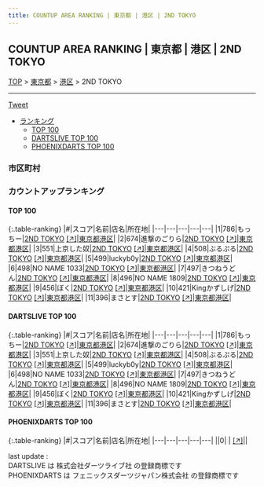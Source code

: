 ```yaml
---
title: COUNTUP AREA RANKING | 東京都 | 港区 | 2ND TOKYO
---
```

## COUNTUP AREA RANKING | 東京都 | 港区 | 2ND TOKYO

[TOP](/darts/rank/) > [東京都](/darts/rank/東京都/) > [港区](/darts/rank/東京都/港区/) > 2ND TOKYO

___

<a href="https://twitter.com/share?ref_src=twsrc%5Etfw" data-text="COUNTUP AREA RANKING | 東京都港区2ND TOKYO" class="twitter-share-button" data-hashtags="DARTSLIVE,PHOENIXDARTS,darts,ダーツ" data-show-count="false">Tweet</a>

* [ランキング](#カウントアップランキング)
    * [TOP 100](#top-100)
    * [DARTSLIVE TOP 100](#dartslive-top-100)
    * [PHOENIXDARTS TOP 100](#phoenixdarts-top-100)

### 市区町村

<ul>

</ul>

### カウントアップランキング

#### TOP 100



{:.table-ranking}
|#|スコア|名前|店名|所在地|
|---|---|---|---|---|
|1|786|<span class="rank-name-dl">もっちー</span>|<a href="/darts/rank/shops/ae005faee713c9250d9b047a20a7ba1e.html">2ND TOKYO</a> <a href="https://search.dartslive.com/jp/shop/ae005faee713c9250d9b047a20a7ba1e">[↗]</a>|<a href="/darts/rank/東京都/港区">東京都港区</a>|
|2|674|<span class="rank-name-dl">進撃のごりら</span>|<a href="/darts/rank/shops/ae005faee713c9250d9b047a20a7ba1e.html">2ND TOKYO</a> <a href="https://search.dartslive.com/jp/shop/ae005faee713c9250d9b047a20a7ba1e">[↗]</a>|<a href="/darts/rank/東京都/港区">東京都港区</a>|
|3|551|<span class="rank-name-dl">上京した奴</span>|<a href="/darts/rank/shops/ae005faee713c9250d9b047a20a7ba1e.html">2ND TOKYO</a> <a href="https://search.dartslive.com/jp/shop/ae005faee713c9250d9b047a20a7ba1e">[↗]</a>|<a href="/darts/rank/東京都/港区">東京都港区</a>|
|4|508|<span class="rank-name-dl">ぶるぷる</span>|<a href="/darts/rank/shops/ae005faee713c9250d9b047a20a7ba1e.html">2ND TOKYO</a> <a href="https://search.dartslive.com/jp/shop/ae005faee713c9250d9b047a20a7ba1e">[↗]</a>|<a href="/darts/rank/東京都/港区">東京都港区</a>|
|5|499|<span class="rank-name-dl">luckyb0y</span>|<a href="/darts/rank/shops/ae005faee713c9250d9b047a20a7ba1e.html">2ND TOKYO</a> <a href="https://search.dartslive.com/jp/shop/ae005faee713c9250d9b047a20a7ba1e">[↗]</a>|<a href="/darts/rank/東京都/港区">東京都港区</a>|
|6|498|<span class="rank-name-dl">NO NAME 1033</span>|<a href="/darts/rank/shops/ae005faee713c9250d9b047a20a7ba1e.html">2ND TOKYO</a> <a href="https://search.dartslive.com/jp/shop/ae005faee713c9250d9b047a20a7ba1e">[↗]</a>|<a href="/darts/rank/東京都/港区">東京都港区</a>|
|7|497|<span class="rank-name-dl">きつねうどん</span>|<a href="/darts/rank/shops/ae005faee713c9250d9b047a20a7ba1e.html">2ND TOKYO</a> <a href="https://search.dartslive.com/jp/shop/ae005faee713c9250d9b047a20a7ba1e">[↗]</a>|<a href="/darts/rank/東京都/港区">東京都港区</a>|
|8|496|<span class="rank-name-dl">NO NAME 1809</span>|<a href="/darts/rank/shops/ae005faee713c9250d9b047a20a7ba1e.html">2ND TOKYO</a> <a href="https://search.dartslive.com/jp/shop/ae005faee713c9250d9b047a20a7ba1e">[↗]</a>|<a href="/darts/rank/東京都/港区">東京都港区</a>|
|9|456|<span class="rank-name-dl">ぼく</span>|<a href="/darts/rank/shops/ae005faee713c9250d9b047a20a7ba1e.html">2ND TOKYO</a> <a href="https://search.dartslive.com/jp/shop/ae005faee713c9250d9b047a20a7ba1e">[↗]</a>|<a href="/darts/rank/東京都/港区">東京都港区</a>|
|10|421|<span class="rank-name-dl">Kingかずしげ</span>|<a href="/darts/rank/shops/ae005faee713c9250d9b047a20a7ba1e.html">2ND TOKYO</a> <a href="https://search.dartslive.com/jp/shop/ae005faee713c9250d9b047a20a7ba1e">[↗]</a>|<a href="/darts/rank/東京都/港区">東京都港区</a>|
|11|396|<span class="rank-name-dl">まさとす</span>|<a href="/darts/rank/shops/ae005faee713c9250d9b047a20a7ba1e.html">2ND TOKYO</a> <a href="https://search.dartslive.com/jp/shop/ae005faee713c9250d9b047a20a7ba1e">[↗]</a>|<a href="/darts/rank/東京都/港区">東京都港区</a>|


#### DARTSLIVE TOP 100



{:.table-ranking}
|#|スコア|名前|店名|所在地|
|---|---|---|---|---|
|1|786|<span class="rank-name-dl">もっちー</span>|<a href="/darts/rank/shops/ae005faee713c9250d9b047a20a7ba1e.html">2ND TOKYO</a> <a href="https://search.dartslive.com/jp/shop/ae005faee713c9250d9b047a20a7ba1e">[↗]</a>|<a href="/darts/rank/東京都/港区">東京都港区</a>|
|2|674|<span class="rank-name-dl">進撃のごりら</span>|<a href="/darts/rank/shops/ae005faee713c9250d9b047a20a7ba1e.html">2ND TOKYO</a> <a href="https://search.dartslive.com/jp/shop/ae005faee713c9250d9b047a20a7ba1e">[↗]</a>|<a href="/darts/rank/東京都/港区">東京都港区</a>|
|3|551|<span class="rank-name-dl">上京した奴</span>|<a href="/darts/rank/shops/ae005faee713c9250d9b047a20a7ba1e.html">2ND TOKYO</a> <a href="https://search.dartslive.com/jp/shop/ae005faee713c9250d9b047a20a7ba1e">[↗]</a>|<a href="/darts/rank/東京都/港区">東京都港区</a>|
|4|508|<span class="rank-name-dl">ぶるぷる</span>|<a href="/darts/rank/shops/ae005faee713c9250d9b047a20a7ba1e.html">2ND TOKYO</a> <a href="https://search.dartslive.com/jp/shop/ae005faee713c9250d9b047a20a7ba1e">[↗]</a>|<a href="/darts/rank/東京都/港区">東京都港区</a>|
|5|499|<span class="rank-name-dl">luckyb0y</span>|<a href="/darts/rank/shops/ae005faee713c9250d9b047a20a7ba1e.html">2ND TOKYO</a> <a href="https://search.dartslive.com/jp/shop/ae005faee713c9250d9b047a20a7ba1e">[↗]</a>|<a href="/darts/rank/東京都/港区">東京都港区</a>|
|6|498|<span class="rank-name-dl">NO NAME 1033</span>|<a href="/darts/rank/shops/ae005faee713c9250d9b047a20a7ba1e.html">2ND TOKYO</a> <a href="https://search.dartslive.com/jp/shop/ae005faee713c9250d9b047a20a7ba1e">[↗]</a>|<a href="/darts/rank/東京都/港区">東京都港区</a>|
|7|497|<span class="rank-name-dl">きつねうどん</span>|<a href="/darts/rank/shops/ae005faee713c9250d9b047a20a7ba1e.html">2ND TOKYO</a> <a href="https://search.dartslive.com/jp/shop/ae005faee713c9250d9b047a20a7ba1e">[↗]</a>|<a href="/darts/rank/東京都/港区">東京都港区</a>|
|8|496|<span class="rank-name-dl">NO NAME 1809</span>|<a href="/darts/rank/shops/ae005faee713c9250d9b047a20a7ba1e.html">2ND TOKYO</a> <a href="https://search.dartslive.com/jp/shop/ae005faee713c9250d9b047a20a7ba1e">[↗]</a>|<a href="/darts/rank/東京都/港区">東京都港区</a>|
|9|456|<span class="rank-name-dl">ぼく</span>|<a href="/darts/rank/shops/ae005faee713c9250d9b047a20a7ba1e.html">2ND TOKYO</a> <a href="https://search.dartslive.com/jp/shop/ae005faee713c9250d9b047a20a7ba1e">[↗]</a>|<a href="/darts/rank/東京都/港区">東京都港区</a>|
|10|421|<span class="rank-name-dl">Kingかずしげ</span>|<a href="/darts/rank/shops/ae005faee713c9250d9b047a20a7ba1e.html">2ND TOKYO</a> <a href="https://search.dartslive.com/jp/shop/ae005faee713c9250d9b047a20a7ba1e">[↗]</a>|<a href="/darts/rank/東京都/港区">東京都港区</a>|
|11|396|<span class="rank-name-dl">まさとす</span>|<a href="/darts/rank/shops/ae005faee713c9250d9b047a20a7ba1e.html">2ND TOKYO</a> <a href="https://search.dartslive.com/jp/shop/ae005faee713c9250d9b047a20a7ba1e">[↗]</a>|<a href="/darts/rank/東京都/港区">東京都港区</a>|


#### PHOENIXDARTS TOP 100



{:.table-ranking}
|#|スコア|名前|店名|所在地|
|---|---|---|---|---|
||0|<span class="rank-name-dl"> </span>|<a href="/darts/rank/shops/.html"></a> <a href="">[↗]</a>|<a href="/darts/rank//"></a>|


<div class="footer border-top border-gray-light mt-5 pt-3 text-right text-gray">
    last update : <span style="font-weight: italic" id="foot_last_modified"></span><br />
    DARTSLIVE は 株式会社ダーツライブ社 の登録商標です<br />
    PHOENIXDARTS は フェニックスダーツジャパン株式会社 の登録商標です<br />
</div>

<script src="https://cdnjs.cloudflare.com/ajax/libs/jquery.tablesorter/2.31.3/js/jquery.tablesorter.min.js" integrity="sha512-qzgd5cYSZcosqpzpn7zF2ZId8f/8CHmFKZ8j7mU4OUXTNRd5g+ZHBPsgKEwoqxCtdQvExE5LprwwPAgoicguNg==" crossorigin="anonymous" referrerpolicy="no-referrer"></script>
<link rel="stylesheet" href="https://cdnjs.cloudflare.com/ajax/libs/jquery.tablesorter/2.31.3/css/theme.default.min.css" integrity="sha512-wghhOJkjQX0Lh3NSWvNKeZ0ZpNn+SPVXX1Qyc9OCaogADktxrBiBdKGDoqVUOyhStvMBmJQ8ZdMHiR3wuEq8+w==" crossorigin="anonymous" referrerpolicy="no-referrer" />
<script>
$(function() {
    $(".table-ranking").tablesorter({sortList:[[0, 0]]});
    $("#foot_last_modified").text(formatDate(new Date(document.lastModified), 'yyyy-MM-dd HH:mm:ss'));
});
</script>

<script async src="https://platform.twitter.com/widgets.js" charset="utf-8"></script>